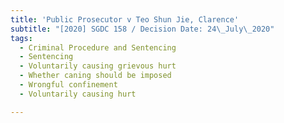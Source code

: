 ```yaml
---
title: 'Public Prosecutor v Teo Shun Jie, Clarence'
subtitle: "[2020] SGDC 158 / Decision Date: 24\_July\_2020"
tags:
  - Criminal Procedure and Sentencing
  - Sentencing
  - Voluntarily causing grievous hurt
  - Whether caning should be imposed
  - Wrongful confinement
  - Voluntarily causing hurt

---
```

